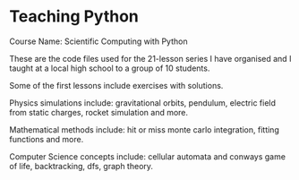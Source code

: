 # Teaching Python

Course Name: Scientific Computing with Python

These are the code files used for the 21-lesson series I have organised and I taught at a local high school to a group of 10 students.

Some of the first lessons include exercises with solutions. 

Physics simulations include: gravitational orbits, pendulum, electric field from static charges, rocket simulation and more.

Mathematical methods include: hit or miss monte carlo integration, fitting functions and more.

Computer Science concepts include: cellular automata and conways game of life, backtracking, dfs, graph theory.
